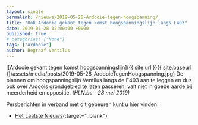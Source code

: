 ```yaml
---
layout: single
permalink: /nieuws/2019-05-28-Ardooie-tegen-hoogspanning/
title: "Ook Ardooie gekant tegen komst hoogspanningslijn langs E403"
date: 2019-05-28 12:00:00 +0000
published: true
# categories: ["None"]
tags: ["Ardooie"]
author: Begraaf Ventilus
---
```

![Ardooie gekant tegen komst hoogspanningslijn]({{ site.url }}{{ site.baseurl }}/assets/media/posts/2019-05-28_ArdooieTegenHoogspanning.jpg)
De plannen om hoogspanningslijn Ventilus langs de E403 aan te leggen en dus ook over Ardoois grondgebied te laten passeren, valt niet in goede aarde bij meerderheid en oppositie. *(HLN.be - 28 mei 2019)*

Persberichten in verband met dit gebeuren kunt u hier vinden:
- [Het Laatste Nieuws](https://www.hln.be/in-de-buurt/ardooie/ook-ardooie-gekant-tegen-komst-hoogspanningslijn-langs-e403~ab72a6ce/){:target="_blank"}